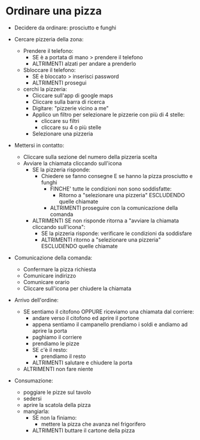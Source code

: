 # Ordinare una pizza

- Decidere da ordinare: prosciutto e funghi

- Cercare pizzeria della zona:
  - Prendere il telefono:
    - SE è a portata di mano > prendere il telefono
    - ALTRIMENTI alzati per andare a prenderlo
  - Sbloccare il telefono:
    - SE è bloccato > inserisci password
    - ALTRIMENTI prosegui
  - cerchi la pizzeria:
    - Cliccare sull'app di google maps
    - Cliccare sulla barra di ricerca
    - Digitare: "pizzerie vicino a me"
    - Applico un filtro per selezionare le pizzerie con più di 4 stelle:
      - cliccare su filtri
      - cliccare su 4 o più stelle
    - Selezionare una pizzeria

- Mettersi in contatto:
  - Cliccare sulla sezione del numero della pizzeria scelta
  - Avviare la chiamata cliccando sull'icona
    - SE la pizzeria risponde:
      - Chiedere se fanno consegne E se hanno la pizza prosciutto e funghi
        - FINCHE' tutte le condizioni non sono soddisfatte:
          - Ritorno a "selezionare una pizzeria" ESCLUDENDO quelle chiamate
        - ALTRIMENTI proseguire con la comunicazione della comanda
    - ALTRIMENTI SE non risponde ritorna a "avviare la chiamata cliccando sull'icona":
        - SE la pizzeria risponde: verificare le condizioni da soddisfare
        - ALTRIMENTI ritorno a "selezionare una pizzeria" ESCLUDENDO quelle chiamate

- Comunicazione della comanda:
  - Confermare la pizza richiesta
  - Comunicare indirizzo
  - Comunicare orario
  - Cliccare sull'icona per chiudere la chiamata

- Arrivo dell'ordine:
  - SE sentiamo il citofono OPPURE riceviamo una chiamata dal corriere:
    - andare verso il citofono ed aprire il portone
    - appena sentiamo il campanello prendiamo i soldi e andiamo ad aprire la porta
    - paghiamo il corriere
    - prendiamo le pizze
    - SE c'è il resto:
      - prendiamo il resto
    - ALTRIMENTI  salutare e chiudere la porta
  - ALTRIMENTI non fare niente
  
- Consumazione:
  - poggiare le pizze sul tavolo
  - sedersi
  - aprire la scatola della pizza
  - mangiarla:
    - SE non la finiamo:
      - mettere la pizza che avanza nel frigorifero
    - ALTRIMENTI buttare il cartone della pizza